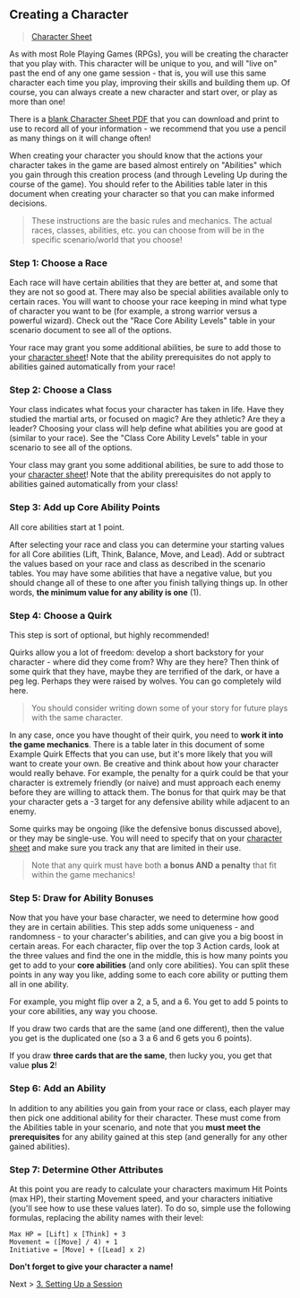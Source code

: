 ## Creating a Character

> [Character Sheet](guides/P52-character-sheet.pdf)

As with most Role Playing Games (RPGs), you will be creating the character that you play with. This character will be unique to you, and will "live on" past the end of any one game session - that is, you will use this same character each time you play, improving their skills and building them up. Of course, you can always create a new character and start over, or play as more than one!

There is a [blank Character Sheet PDF](guides/P52-character-sheet.pdf) that you can download and print to use to record all of your information - we recommend that you use a pencil as many things on it will change often!

When creating your character you should know that the actions your character takes in the game are based almost entirely on "Abilities" which you gain through this creation process (and through Leveling Up during the course of the game). You should refer to the Abilities table later in this document when creating your character so that you can make informed decisions.

> These instructions are the basic rules and mechanics. The actual races, classes, abilities, etc. you can choose from will be in the specific scenario/world that you choose!

### Step 1: Choose a Race

Each race will have certain abilities that they are better at, and some that they are not so good at. There may also be special abilities available only to certain races. You will want to choose your race keeping in mind what type of character you want to be (for example, a strong warrior versus a powerful wizard). Check out the "Race Core Ability Levels" table in your scenario document to see all of the options.

Your race may grant you some additional abilities, be sure to add those to your [character sheet](guides/P52-character-sheet.pdf)! Note that the ability prerequisites do not apply to abilities gained automatically from your race!

### Step 2: Choose a Class

Your class indicates what focus your character has taken in life. Have they studied the martial arts, or focused on magic? Are they athletic? Are they a leader? Choosing your class will help define what abilities you are good at (similar to your race). 
See the "Class Core Ability Levels" table in your scenario to see all of the options.

Your class may grant you some additional abilities, be sure to add those to your [character sheet](guides/P52-character-sheet.pdf)! Note that the ability prerequisites do not apply to abilities gained automatically from your class!

### Step 3: Add up Core Ability Points

All core abilities start at 1 point.

After selecting your race and class you can determine your starting values for all Core abilities (Lift, Think, Balance, Move, and Lead). Add or subtract the values based on your race and class as described in the scenario tables. You may have some abilities that have a negative value, but you should change all of these to one after you finish tallying things up. In other words, **the minimum value for any ability is one** (1).

### Step 4: Choose a Quirk

This step is sort of optional, but highly recommended!

Quirks allow you a lot of freedom: develop a short backstory for your character - where did they come from? Why are they here? Then think of some quirk that they have, maybe they are terrified of the dark, or have a peg leg. Perhaps they were raised by wolves. You can go completely wild here.

> You should consider writing down some of your story for future plays with the same character.

In any case, once you have thought of their quirk, you need to **work it into the game mechanics**. There is a table later in this document of some Example Quirk Effects that you can use, but it's more likely that you will want to create your own. Be creative and think about how your character would really behave. For example, the penalty for a quirk could be that your character is extremely friendly (or naive) and must approach each enemy before they are willing to attack them. The bonus for that quirk may be that your character gets a -3 target for any defensive ability while adjacent to an enemy.

Some quirks may be ongoing (like the defensive bonus discussed above), or they may be single-use. You will need to specify that on your [character sheet](guides/P52-character-sheet.pdf) and make sure you track any that are limited in their use.

> Note that any quirk must have both **a bonus AND a penalty** that fit within the game mechanics!

### Step 5: Draw for Ability Bonuses

Now that you have your base character, we need to determine how good they are in certain abilities. This step adds some uniqueness - and randomness - to your character's abilities, and can give you a big boost in certain areas. For each character, flip over the top 3 Action cards, look at the three values and find the one in the middle, this is how many points you get to add to your **core abilities** (and only core abilities). You can split these points in any way you like, adding some to each core ability or putting them all in one ability.

For example, you might flip over a 2, a 5, and a 6. You get to add 5 points to your core abilities, any way you choose.

If you draw two cards that are the same (and one different), then the value you get is the duplicated one (so a 3 a 6 and 6 gets you 6 points).

If you draw **three cards that are the same**, then lucky you, you get that value **plus 2**!

### Step 6: Add an Ability

In addition to any abilities you gain from your race or class, each player may then pick one additional ability for their character. These must come from the Abilities table in your scenario, and note that you **must meet the prerequisites** for any ability gained at this step (and generally for any other gained abilities).

### Step 7: Determine Other Attributes

At this point you are ready to calculate your characters maximum Hit Points (max HP), their starting Movement speed, and your characters initiative (you'll see how to use these values later). To do so, simple use the following formulas, replacing the ability names with their level:

```
Max HP = [Lift] x [Think] + 3
Movement = ([Move] / 4) + 1
Initiative = [Move] + ([Lead] x 2)
```

**Don't forget to give your character a name!**

Next > [3. Setting Up a Session](03_setting_up_a_session.md)
